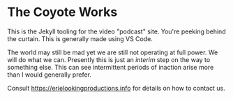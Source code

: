 The Coyote Works
=================

This is the Jekyll tooling for the video "podcast" site.  You're peeking behind the curtain.  This is generally made using VS Code.

The world may still be mad yet we are still not operating at full power.  We will do what we can.  Presently this is just an *interim* step on the way to something else.  This can see intermittent periods of inaction arise more than I would generally prefer.

Consult <https://erielookingproductions.info> for details on how to contact us.
